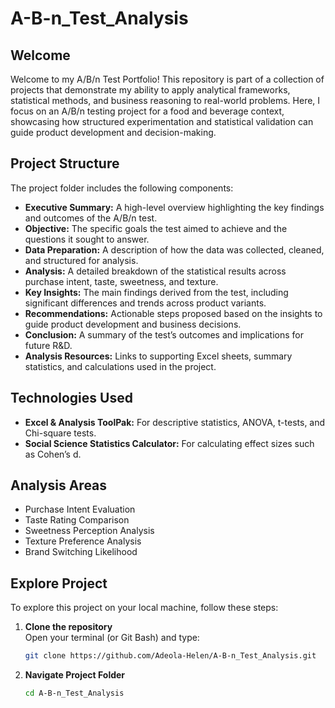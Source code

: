 # A-B-n_Test_Analysis  

## Welcome  
Welcome to my A/B/n Test Portfolio! This repository is part of a collection of projects that demonstrate my ability to apply analytical frameworks, statistical methods, and business reasoning to real-world problems. Here, I focus on an A/B/n testing project for a food and beverage context, showcasing how structured experimentation and statistical validation can guide product development and decision-making.


## Project Structure  
The project folder includes the following components:  

- **Executive Summary:** A high-level overview highlighting the key findings and outcomes of the A/B/n test.  
- **Objective:** The specific goals the test aimed to achieve and the questions it sought to answer.  
- **Data Preparation:** A description of how the data was collected, cleaned, and structured for analysis.  
- **Analysis:** A detailed breakdown of the statistical results across purchase intent, taste, sweetness, and texture.  
- **Key Insights:** The main findings derived from the test, including significant differences and trends across product variants.  
- **Recommendations:** Actionable steps proposed based on the insights to guide product development and business decisions.  
- **Conclusion:** A summary of the test’s outcomes and implications for future R&D.  
- **Analysis Resources:** Links to supporting Excel sheets, summary statistics, and calculations used in the project.  

## Technologies Used  
- **Excel & Analysis ToolPak:** For descriptive statistics, ANOVA, t-tests, and Chi-square tests.  
- **Social Science Statistics Calculator:** For calculating effect sizes such as Cohen’s d.  

## Analysis Areas  
- Purchase Intent Evaluation  
- Taste Rating Comparison  
- Sweetness Perception Analysis  
- Texture Preference Analysis  
- Brand Switching Likelihood  

## Explore Project  
To explore this project on your local machine, follow these steps:  

1. **Clone the repository**  
   Open your terminal (or Git Bash) and type:
    ```bash
   git clone https://github.com/Adeola-Helen/A-B-n_Test_Analysis.git
    
2. **Navigate Project Folder**  
   ```bash
   cd A-B-n_Test_Analysis
